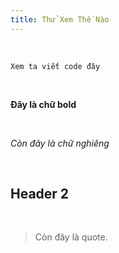 ```yaml
---
title: Thử Xem Thế Nào
---
```


 

~~~~~~~~~~~~~~~~~~~~~~~~~~~~~~~~~~~~~~~~~~~~~~~~~~~~~~~~~~~~~~~~~~~~~~~~~~~~~~~~
Xem ta viết code đây
~~~~~~~~~~~~~~~~~~~~~~~~~~~~~~~~~~~~~~~~~~~~~~~~~~~~~~~~~~~~~~~~~~~~~~~~~~~~~~~~

 

**Đây là chữ bold**

 

*Còn đây là chữ nghiêng*

 

Header 2
--------

 

>   Còn đây là quote.
